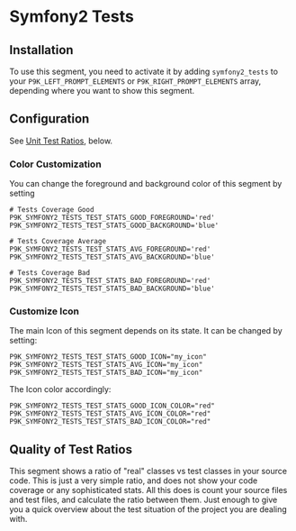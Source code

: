 # Symfony2 Tests

## Installation

To use this segment, you need to activate it by adding `symfony2_tests` to your
`P9K_LEFT_PROMPT_ELEMENTS` or `P9K_RIGHT_PROMPT_ELEMENTS` array, depending
where you want to show this segment.

## Configuration

See [Unit Test Ratios](#unit-test-ratios), below.

### Color Customization

You can change the foreground and background color of this segment by setting
```
# Tests Coverage Good
P9K_SYMFONY2_TESTS_TEST_STATS_GOOD_FOREGROUND='red'
P9K_SYMFONY2_TESTS_TEST_STATS_GOOD_BACKGROUND='blue'

# Tests Coverage Average
P9K_SYMFONY2_TESTS_TEST_STATS_AVG_FOREGROUND='red'
P9K_SYMFONY2_TESTS_TEST_STATS_AVG_BACKGROUND='blue'

# Tests Coverage Bad
P9K_SYMFONY2_TESTS_TEST_STATS_BAD_FOREGROUND='red'
P9K_SYMFONY2_TESTS_TEST_STATS_BAD_BACKGROUND='blue'
```

### Customize Icon

The main Icon of this segment depends on its state.
It can be changed by setting:
```
P9K_SYMFONY2_TESTS_TEST_STATS_GOOD_ICON="my_icon"
P9K_SYMFONY2_TESTS_TEST_STATS_AVG_ICON="my_icon"
P9K_SYMFONY2_TESTS_TEST_STATS_BAD_ICON="my_icon"
```

The Icon color accordingly:
```
P9K_SYMFONY2_TESTS_TEST_STATS_GOOD_ICON_COLOR="red"
P9K_SYMFONY2_TESTS_TEST_STATS_AVG_ICON_COLOR="red"
P9K_SYMFONY2_TESTS_TEST_STATS_BAD_ICON_COLOR="red"
```

## Quality of Test Ratios

This segment shows a ratio of "real" classes vs test classes in your source
code. This is just a very simple ratio, and does not show your code coverage
or any sophisticated stats. All this does is count your source files and test
files, and calculate the ratio between them. Just enough to give you a quick
overview about the test situation of the project you are dealing with.